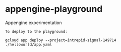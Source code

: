 # appengine-playground

Appengine experimentation

```
To deploy to the playground:

gcloud app deploy --project=intrepid-signal-149714 ./helloworld/app.yaml
```

